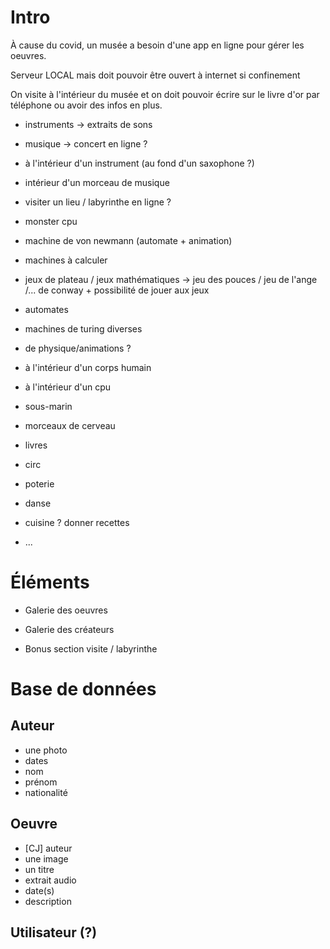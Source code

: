 
Intro
===

À cause du covid, un musée a besoin d'une app en ligne pour gérer les oeuvres. 

Serveur LOCAL mais doit pouvoir être ouvert à internet si confinement

On visite à l'intérieur du musée et on doit pouvoir écrire sur le livre d'or par téléphone ou avoir des infos en plus.

* instruments -> extraits de sons
* musique -> concert en ligne ?
* à l'intérieur d'un instrument (au fond d'un saxophone ?)
* intérieur d'un morceau de musique

* visiter un lieu / labyrinthe en ligne ?
* monster cpu
* machine de von newmann (automate + animation)
* machines à calculer
* jeux de plateau / jeux mathématiques -> jeu des pouces / jeu de l'ange /... de conway + possibilité de jouer aux jeux
* automates
* machines de turing diverses
* de physique/animations ?


* à l'intérieur d'un corps humain
* à l'intérieur d'un cpu
* sous-marin




* morceaux de cerveau
* livres
* circ 
* poterie
* danse
* cuisine ? donner recettes
* ...



Éléments
========


* Galerie des oeuvres
* Galerie des créateurs

* Bonus section visite / labyrinthe




Base de données
===============

## Auteur
* une photo
* dates
* nom
* prénom
* nationalité


## Oeuvre 
* [CJ] auteur
* une image
* un titre
* extrait audio
* date(s)
* description


## Utilisateur (?)